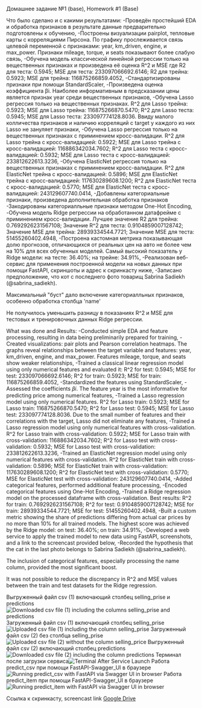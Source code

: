 Домашнее задание №1 (base), Homework #1 (Base)

Что было сделано и с какими результатами:
-Проведён простейший EDA и обработка признаков в результате данные предварительно подготовлены к обучению,
-Построены визуализации pairplot, тепловые карты с корреляциями Пирсона. По графику прослеживается связь целевой переменной с признаками: year, km_driven, engine, и max_power. Признаки mileage, torque, и seats показывают более слабую связь,
-Обучена модель классической линейной регрессии только на вещественных признаках и произведена её оценка R^2 и MSE где R2 для теста: 0.5945; MSE для теста: 233097066692.6146; R2 для трейна: 0.5923; MSE для трейна: 116875266859.4052,
-Стандартизированы признаки при помощи StandardScaler,
-Произведена оценка коэффициента βi. Наиболее информативным в предсказании цены является признак year среди вещественных признаков,
-Обучена Lasso регрессия только на вещественных признаках. R^2 для Lasso трейна: 0.5923; MSE для Lasso трейна: 116875266870.5470; R^2 для Lasso теста: 0.5945; MSE для Lasso теста: 233097774128.8036. Ввиду малого колличества признаков и наличию корреляций с target у каждого из них Lasso не зануляет признаки,
-Обучена Lasso регрессия только на вещественных признаках с приминением кросс-валидации. R^2 для Lasso трейна с кросс-валидацией: 0.5922; MSE для Lasso трейна с кросс-валидацией: 116886342034.7602; R^2 для Lasso теста с кросс-валидацией: 0.5932; MSE для Lasso теста с кросс-валидацией: 233812622613.3236,
-Обучена ElasticNet регрессия только на вещественных признаках с приминением кросс-валидации. R^2 для ElasticNet трейна с кросс-валидацией: 0.5896; MSE для ElasticNet трейна с кросс-валидацией: 117630289608.1200; R^2 для ElasticNet теста с кросс-валидацией: 0.5770; MSE для ElasticNet теста с кросс-валидацией: 243129607740.0414,
-Добавлены категориальные признаки, произведена дополнительная обработка признаков
-Закодированы категориалльные признаки методом One-Hot Encoding,
-Обучена модель Ridge регрессии на обработанном датафрейме с приминением кросс-валидации. Лучшее значение R2 для трейна: 0.7692926231567108; Значение R^2 для теста: 0.9104859007128742; Значение MSE для трейна: 28939334544.7721; Значение MSE для теста: 51455260402.4948,
-Построена кастомная метрика показывающая долю прогнозов, отличающихся от реальных цен на авто не более чем на 10% для всех обученных моделей. Самый высокий показатель у Ridge модели: на тесте: 36.40%; на трейне: 34.91%,
-Реализован веб-сервис для применения построенной модели на новых данных при помощи FastAPI, скриншоты и адрес к скринкасту ниже,
-Записано предположение, что кот с последнего фото товарищ Sabrina Sadiekh (@sabrina_sadiekh).

Максимальный "буст" дало включение категориалльных признаков, особенно обработка столбца 'name'

Не получилось уменьшить разницу в показаниях R^2 и MSE для тестовых и тренировочных данных Ridge регрессии.

What was done and Results:
-Conducted simple EDA and feature processing, resulting in data being preliminarily prepared for training,
-Created visualizations: pair plots and Pearson correlation heatmaps. The graphs reveal relationships between the target variable and features: year, km_driven, engine, and max_power. Features mileage, torque, and seats show weaker relationships,
-Trained a classical linear regression model using only numerical features and evaluated it: R^2 for test: 0.5945; MSE for test: 233097066692.6146; R^2 for train: 0.5923; MSE for train: 116875266859.4052,
-Standardized the features using StandardScaler,
-Assessed the coefficients 𝛽𝑖. The feature year is the most informative for predicting price among numerical features,
-Trained a Lasso regression model using only numerical features. R^2 for Lasso train: 0.5923; MSE for Lasso train: 116875266870.5470; R^2 for Lasso test: 0.5945; MSE for Lasso test: 233097774128.8036. Due to the small number of features and their correlations with the target, Lasso did not eliminate any features,
-Trained a Lasso regression model using only numerical features with cross-validation. R^2 for Lasso train with cross-validation: 0.5922; MSE for Lasso train with cross-validation: 116886342034.7602; R^2 for Lasso test with cross-validation: 0.5932; MSE for Lasso test with cross-validation: 233812622613.3236,
-Trained an ElasticNet regression model using only numerical features with cross-validation. R^2 for ElasticNet train with cross-validation: 0.5896; MSE for ElasticNet train with cross-validation: 117630289608.1200; R^2 for ElasticNet test with cross-validation: 0.5770; MSE for ElasticNet test with cross-validation: 243129607740.0414,
-Added categorical features, performed additional feature processing,
-Encoded categorical features using One-Hot Encoding,
-Trained a Ridge regression model on the processed dataframe with cross-validation. Best results: R^2 for train: 0.7692926231567108; R^2 for test: 0.9104859007128742; MSE for train: 28939334544.7721; MSE for test: 51455260402.4948,
-Built a custom metric showing the share of predictions differing from actual car prices by no more than 10% for all trained models. The highest score was achieved by the Ridge model: on test: 36.40%; on train: 34.91%,
-Developed a web service to apply the trained model to new data using FastAPI, screenshots, and a link to the screencast provided below,
-Recorded the hypothesis that the cat in the last photo belongs to Sabrina Sadiekh (@sabrina_sadiekh).

The inclusion of categorical features, especially processing the name column, provided the most significant boost.

It was not possible to reduce the discrepancy in R^2 and MSE values between the train and test datasets for the Ridge regression.

Выгруженный файл csv (1) включающий столбец selling_prise и predictions![Downloaded csv file (1) including the columns selling_prise and predictions](https://github.com/Aleksei-Ia/ML_2024/blob/1268575027471b9b8104cf56cf625eb9ff1bf4bd/Images/2024-12-04_201309.png)
Загруженный файл csv (1) включающий столбец selling_prise![Uploaded csv file (1) including the column selling_prise](https://github.com/Aleksei-Ia/ML_2024/blob/1268575027471b9b8104cf56cf625eb9ff1bf4bd/Images/2024-12-04_201333.png)
Загруженный файл csv (2) без столбца selling_prise![Uploaded csv file (2) without the column selling_price](https://github.com/Aleksei-Ia/ML_2024/blob/1268575027471b9b8104cf56cf625eb9ff1bf4bd/Images/2024-12-04_201348.png)
Выгруженный файл csv (2) включающий столбец predictions![Downloaded csv file (2) including the column predictions](https://github.com/Aleksei-Ia/ML_2024/blob/1268575027471b9b8104cf56cf625eb9ff1bf4bd/Images/2024-12-04_201404.png)
Терминал после загрузки сервиса![Terminal After Service Launch](https://github.com/Aleksei-Ia/ML_2024/blob/1268575027471b9b8104cf56cf625eb9ff1bf4bd/Images/2024-12-04_201446.png)
Работа predict_csv при помощи FastAPI-Swagger_UI в браузере![Running predict_csv with FastAPI via Swagger UI in browser](https://github.com/Aleksei-Ia/ML_2024/blob/1268575027471b9b8104cf56cf625eb9ff1bf4bd/Images/2024-12-04_201557.png)
Работа predict_item при помощи FastAPI-Swagger_UI в браузере![Running predict_item with FastAPI via Swagger UI in browser](https://github.com/Aleksei-Ia/ML_2024/blob/1268575027471b9b8104cf56cf625eb9ff1bf4bd/Images/2024-12-04_201917.png)

Ссылка к скринкасту, screencast link
[Google Drive](https://drive.google.com/file/d/1Tmamng4XC53j_2MLMmQsZ2vTi0krn4Fp/view?usp=sharing)
